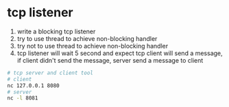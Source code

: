 # tcp listener

1. write a blocking tcp listener
2. try to use thread to achieve non-blocking handler
3. try not to use thread to achieve non-blocking handler
4. tcp listener will wait 5 second and expect tcp client will send a message, if client didn't send the message, server send a message to client

```bash
# tcp server and client tool
# client
nc 127.0.0.1 8080
# server
nc -l 8081
```
